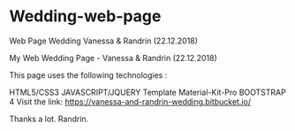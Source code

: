 # Wedding-web-page
Web Page Wedding Vanessa &amp; Randrin (22.12.2018)

My Web Wedding Page - Vanessa & Randrin (22.12.2018)

This page uses the following technologies :

HTML5/CSS3
JAVASCRIPT/JQUERY
Template Material-Kit-Pro
BOOTSTRAP 4
Visit the link: https://vanessa-and-randrin-wedding.bitbucket.io/

Thanks a lot. Randrin.
